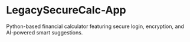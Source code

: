 # LegacySecureCalc-App
Python-based financial calculator featuring secure login, encryption, and AI-powered smart suggestions.

